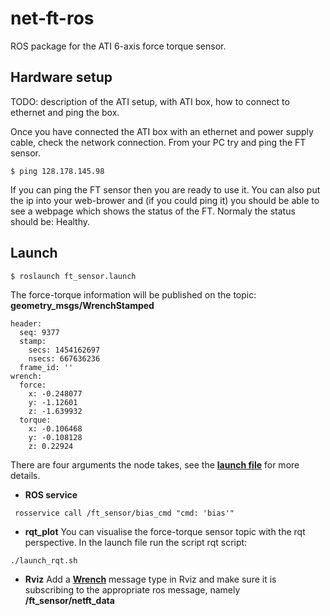 # net-ft-ros
ROS package for the ATI 6-axis force torque sensor.

## Hardware setup

TODO: description of the ATI setup, with ATI box, how to connect to ethernet and ping the box.

Once you have connected the ATI box with an ethernet and power supply cable, check 
the network connection. From your PC try and ping the FT sensor.
```
$ ping 128.178.145.98
```
If you can ping the FT sensor then you are ready to use it. You can also put the ip into your web-brower 
and (if you could ping it) you should be able to see a webpage which shows the status of the FT. Normaly
the status should be: Healthy.

## Launch

```
$ roslaunch ft_sensor.launch 
```

The force-torque information will be published on the topic: **geometry_msgs/WrenchStamped**
```
header: 
  seq: 9377
  stamp: 
    secs: 1454162697
    nsecs: 667636236
  frame_id: ''
wrench: 
  force: 
    x: -0.248077
    y: -1.12601
    z: -1.639932
  torque: 
    x: -0.106468
    y: -0.108128
    z: 0.22924
```

There are four arguments the node takes, see the  [**launch file**](https://github.com/epfl-lasa/net-ft-ros/blob/master/launch/ft_sensor.launch)  for more details.

* **ROS service**
```
 rosservice call /ft_sensor/bias_cmd "cmd: 'bias'"
```

* **rqt_plot**
You can visualise the force-torque sensor topic with the rqt perspective. In the 
launch file run the script rqt script:
```
./launch_rqt.sh
```

* **Rviz**
Add a [**Wrench**](http://wiki.ros.org/rviz/DisplayTypes/Wrench) message type in Rviz and make sure
it is subscribing to the appropriate ros message, namely **/ft_sensor/netft_data** 


